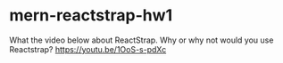 # mern-reactstrap-hw1

What the video below about ReactStrap. Why or why not would you use Reactstrap?
https://youtu.be/1OoS-s-pdXc
